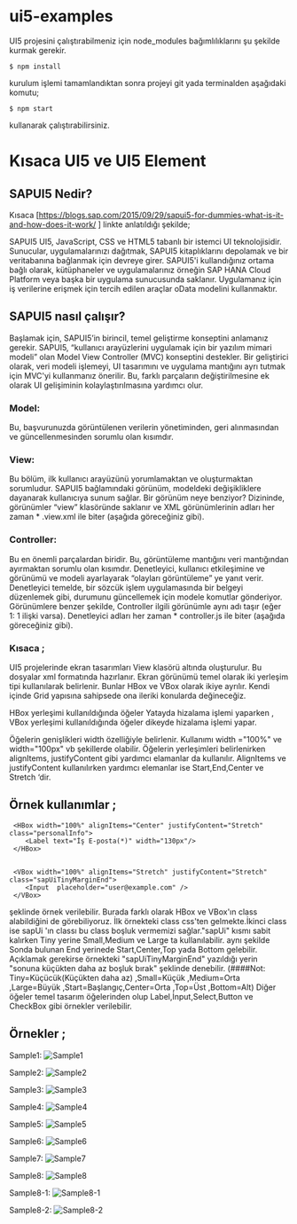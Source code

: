 # ui5-examples
UI5 projesini çalıştırabilmeniz için node_modules bağımlılıklarını şu şekilde kurmak gerekir.

```
$ npm install
```
    
kurulum işlemi tamamlandıktan sonra projeyi git yada terminalden aşağıdaki komutu;

```
$ npm start
```

kullanarak çalıştırabilirsiniz. 

# Kısaca UI5 ve UI5 Element

## SAPUI5 Nedir?

Kısaca  [https://blogs.sap.com/2015/09/29/sapui5-for-dummies-what-is-it-and-how-does-it-work/ ] linkte anlatıldığı şekilde;

SAPUI5 UI5, JavaScript, CSS ve HTML5 tabanlı bir istemci UI teknolojisidir. Sunucular, uygulamalarınızı dağıtmak, SAPUI5 kitaplıklarını depolamak ve bir veritabanına bağlanmak için devreye girer. SAPUI5'i kullandığınız ortama bağlı olarak, kütüphaneler ve uygulamalarınız örneğin SAP HANA Cloud Platform veya başka bir uygulama sunucusunda saklanır. Uygulamanız için iş verilerine erişmek için tercih edilen araçlar oData modelini kullanmaktır. 


## SAPUI5 nasıl çalışır? 
Başlamak için, SAPUI5’in birincil, temel geliştirme konseptini anlamanız gerekir.
SAPUI5, “kullanıcı arayüzlerini uygulamak için bir yazılım mimari modeli” olan Model View Controller (MVC) konseptini destekler. Bir geliştirici olarak, veri modeli işlemeyi, UI tasarımını ve uygulama mantığını ayrı tutmak için MVC'yi kullanmanız önerilir. Bu, farklı parçaların değiştirilmesine ek olarak UI gelişiminin kolaylaştırılmasına yardımcı olur. 

### Model:
Bu, başvurunuzda görüntülenen verilerin yönetiminden, geri alınmasından ve güncellenmesinden sorumlu olan kısımdır. 

### View: 
Bu bölüm, ilk kullanıcı arayüzünü yorumlamaktan ve oluşturmaktan sorumludur. SAPUI5 bağlamındaki görünüm, modeldeki değişikliklere dayanarak kullanıcıya sunum sağlar. Bir görünüm neye benziyor? Dizininde, görünümler “view” klasöründe saklanır ve XML görünümlerinin adları her zaman * .view.xml ile biter (aşağıda göreceğiniz gibi). 

### Controller: 
Bu en önemli parçalardan biridir. Bu, görüntüleme mantığını veri mantığından ayırmaktan sorumlu olan kısımdır. Denetleyici, kullanıcı etkileşimine ve görünümü ve modeli ayarlayarak “olayları görüntüleme” ye yanıt verir. Denetleyici temelde, bir sözcük işlem uygulamasında bir belgeyi düzenlemek gibi, durumunu güncellemek için modele komutlar gönderiyor. Görünümlere benzer şekilde, Controller ilgili görünümle aynı adı taşır (eğer 1: 1 ilişki varsa). Denetleyici adları her zaman * controller.js ile biter (aşağıda göreceğiniz gibi).

### Kısaca ;

UI5 projelerinde ekran tasarımları View klasörü altında oluşturulur. Bu dosyalar xml formatında 
hazırlanır. Ekran görünümü temel olarak iki yerleşim tipi kullanılarak belirlenir.
Bunlar HBox ve VBox olarak ikiye ayrılır. Kendi içinde Grid yapısına sahipsede ona ileriki konularda değineceğiz.


HBox yerleşimi kullanıldığında öğeler Yatayda hizalama işlemi yaparken , 
VBox yerleşimi kullanıldığında öğeler dikeyde hizalama işlemi yapar.

Öğelerin genişlikleri width özelliğiyle belirlenir.
Kullanımı width ="100%" ve width="100px" vb şekillerde olabilir.
Öğelerin yerleşimleri belirlenirken alignItems, justifyContent gibi yardımcı elamanlar da kullanılır. 
AlignItems ve justifyContent kullanılırken yardımcı elemanlar ise Start,End,Center ve Stretch ‘dir.

## Örnek kullanımlar ;
```
 <HBox width="100%" alignItems="Center" justifyContent="Stretch" class="personalInfo">
    <Label text="İş E-posta(*)" width="130px"/>
 </HBox>


 <VBox width="100%" alignItems="Stretch" justifyContent="Stretch" class="sapUiTinyMarginEnd">
    <Input  placeholder="user@example.com" />
 </VBox>

```

şeklinde örnek verilebilir.
Burada farklı olarak HBox ve VBox'ın class  alabildiğini de görebiliyoruz. İlk örnekteki
class css'ten gelmekte.İkinci class ise sapUi 'ın classı bu class boşluk vermemizi sağlar."sapUi" kısmı sabit kalırken 
Tiny yerine Small,Medium ve Large ta kullanılabilir.
aynı şekilde Sonda bulunan End yerinede Start,Center,Top yada Bottom gelebilir. 
Açıklamak gerekirse örnekteki "sapUiTinyMarginEnd" yazıldığı yerin "sonuna küçükten daha az boşluk bırak" şeklinde denebilir.
(####Not: Tiny=Küçücük(Küçükten daha az) ,Small=Küçük ,Medium=Orta ,Large=Büyük ,Start=Başlangıç,Center=Orta ,Top=Üst ,Bottom=Alt)
Diğer öğeler temel tasarım
öğelerinden olup Label,İnput,Select,Button ve CheckBox gibi örnekler verilebilir.


## Örnekler ;

Sample1: 
![Sample1](https://raw.githubusercontent.com/nimetapaydin/ui5-examples/master/orneklerinekranresimleri/sample1.png)

Sample2: 
![Sample2](https://raw.githubusercontent.com/nimetapaydin/ui5-examples/master/orneklerinekranresimleri/Sample2.png)

Sample3: 
![Sample3](https://raw.githubusercontent.com/nimetapaydin/ui5-examples/master/orneklerinekranresimleri/Sample3.png)

Sample4: 
![Sample4](https://raw.githubusercontent.com/nimetapaydin/ui5-examples/master/orneklerinekranresimleri/Sample4.png)

Sample5: 
![Sample5](https://raw.githubusercontent.com/nimetapaydin/ui5-examples/master/orneklerinekranresimleri/Sample5.png)

Sample6: 
![Sample6](https://raw.githubusercontent.com/nimetapaydin/ui5-examples/master/orneklerinekranresimleri/Sample6.png)

Sample7: 
![Sample7](https://raw.githubusercontent.com/nimetapaydin/ui5-examples/master/orneklerinekranresimleri/Sample7.png)

Sample8: 
![Sample8](https://raw.githubusercontent.com/nimetapaydin/ui5-examples/master/orneklerinekranresimleri/Sample8.png)

Sample8-1: 
![Sample8-1](https://raw.githubusercontent.com/nimetapaydin/ui5-examples/master/orneklerinekranresimleri/Sample8-1.png)

Sample8-2: 
![Sample8-2](https://raw.githubusercontent.com/nimetapaydin/ui5-examples/master/orneklerinekranresimleri/Sample8-2.png)

